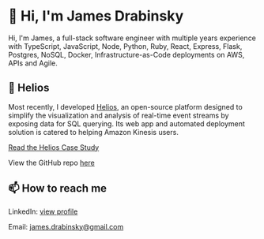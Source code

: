 # 👋 Hi, I'm James Drabinsky

Hi, I'm James, a full-stack software engineer with multiple years experience with TypeScript, JavaScript, Node, Python, Ruby, React, Express, Flask, Postgres, NoSQL, Docker, Infrastructure-as-Code deployments on AWS, APIs and Agile.
<br>

## 🚀 Helios

Most recently, I developed [Helios](https://helios-platform.github.io/), an open-source platform designed to simplify the visualization and analysis of real-time event streams by exposing data for SQL querying. Its web app and automated deployment solution is catered to helping Amazon Kinesis users.

[Read the Helios Case Study](https://helios-platform.github.io/)

View the GitHub repo [here](https://github.com/helios-platform)

## 📫 How to reach me

LinkedIn: [view profile](https://www.linkedin.com/in/jamesdrabinsky/)

Email: james.drabinsky@gmail.com
